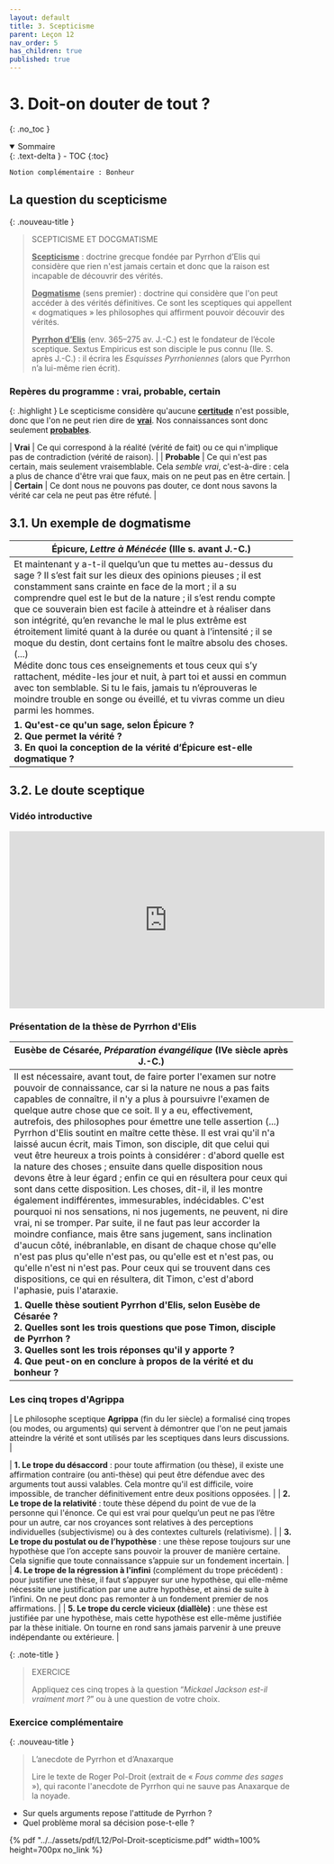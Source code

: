 ```yaml
---
layout: default
title: 3. Scepticisme
parent: Leçon 12
nav_order: 5
has_children: true
published: true
---
```

# 3. Doit-on douter de tout ?
{: .no_toc }

<details open markdown="block">
  <summary>
    Sommaire
  </summary>
  {: .text-delta }
- TOC
{:toc}
</details>

`Notion complémentaire : Bonheur`

## La question du scepticisme

{: .nouveau-title }
> SCEPTICISME ET DOCGMATISME
> 
>**<u>Scepticisme</u>** : doctrine grecque fondée par Pyrrhon d’Elis qui considère que rien n'est jamais certain et donc que la raison est incapable de découvrir des vérités.
>
>**<u>Dogmatisme</u>** (sens premier) : doctrine qui considère que l'on peut accéder à des vérités définitives. Ce sont les sceptiques qui appellent « dogmatiques » les philosophes qui affirment pouvoir découvir des vérités.
>
>**<u>Pyrrhon d’Elis</u>** (env. 365–275 av. J.-C.) est le fondateur de l’école sceptique. Sextus Empiricus est son disciple le pus connu (IIe. S. après J.-C.) :  il écrira les *Esquisses Pyrrhoniennes* (alors que Pyrrhon n’a lui-même rien écrit). 

### Repères du programme : vrai, probable, certain

{: .highlight }
Le scepticisme considère qu'aucune **<u>certitude</u>** n'est possible, donc que l'on ne peut rien dire de **<u>vrai</u>**. Nos connaissances sont donc seulement **<u>probables</u>**.


| **Vrai**     | Ce qui correspond à la réalité (vérité de fait) ou ce qui n'implique pas de contradiction (vérité de raison). |
| **Probable** | Ce qui n'est pas certain, mais seulement vraisemblable. Cela *semble* *vrai*, c'est-à-dire : cela a plus de chance d'être vrai que faux, mais on ne peut pas en être certain. |
| **Certain**  | Ce dont nous ne pouvons pas douter, ce dont nous savons la vérité car cela ne peut pas être réfuté. |

## 3.1. Un exemple de dogmatisme

| Épicure, *Lettre à Ménécée* (IIIe s. avant J.-C.)            |
| ------------------------------------------------------------ |
| Et maintenant y a-t-il quelqu’un que tu mettes au-dessus du sage ? Il s’est fait sur les dieux des opinions pieuses ; il est constamment sans crainte en face de la mort ; il a su comprendre quel est le but de la nature ; il s’est rendu compte que ce souverain bien est facile à atteindre et à réaliser dans son intégrité, qu’en revanche le mal le plus extrême est étroitement limité quant à la durée ou quant à l’intensité ; il se moque du destin, dont certains font le maître absolu des choses.  (...) <br />Médite donc tous ces enseignements et tous ceux qui s’y rattachent, médite-les jour et nuit, à part toi et aussi en commun avec ton semblable. Si tu le fais, jamais tu n’éprouveras le moindre trouble en songe ou éveillé, et tu vivras comme un dieu parmi les hommes. |
| **1. Qu'est-ce qu'un sage, selon Épicure ?<br />2. Que permet la vérité ? <br> 3. En quoi la conception de la vérité d’Épicure est-elle dogmatique ?** |

## 3.2. Le doute sceptique

### Vidéo introductive


<iframe width="560" height="315" src="https://www.youtube.com/embed/DBjxc4FS2hI?si=xVkFy2gSOSR0Aj5J" title="YouTube video player" frameborder="0" allow="accelerometer; autoplay; clipboard-write; encrypted-media; gyroscope; picture-in-picture; web-share" referrerpolicy="strict-origin-when-cross-origin" allowfullscreen></iframe>

### Présentation de la thèse de Pyrrhon d'Elis

| Eusèbe de Césarée, *Préparation évangélique* (IVe siècle après J.-C.) |
| ------------------------------------------------------------ |
| Il est nécessaire, avant tout, de faire porter l'examen sur notre pouvoir de connaissance, car si la nature ne nous a pas faits capables de connaître, il n'y a plus à poursuivre l'examen de quelque autre chose que ce soit. Il y a eu, effectivement, autrefois, des philosophes pour émettre une telle assertion (...) Pyrrhon d'Elis soutint en maître cette thèse. Il est vrai qu'il n'a laissé aucun écrit, mais Timon, son disciple, dit que celui qui veut être heureux a trois points à considérer : d'abord quelle est la nature des choses ; ensuite dans quelle disposition nous devons être à leur égard ; enfin ce qui en résultera pour ceux qui sont dans cette disposition. Les choses, dit-il, il les montre également indifférentes, immesurables, indécidables. C'est pourquoi ni nos sensations, ni nos jugements, ne peuvent, ni dire vrai, ni se tromper. Par suite, il ne faut pas leur accorder la moindre confiance, mais être sans jugement, sans inclination d'aucun côté, inébranlable, en disant de chaque chose qu'elle n'est pas plus qu'elle n'est pas, ou qu'elle est et n'est pas, ou qu'elle n'est ni n'est pas. Pour ceux qui se trouvent dans ces dispositions, ce qui en résultera, dit Timon, c'est d'abord l'aphasie, puis l'ataraxie. |
| **1. Quelle thèse soutient Pyrrhon d'Elis, selon Eusèbe de Césarée ?<br />2. Quelles sont les trois questions que pose Timon, disciple de Pyrrhon ?<br />3. Quelles sont les trois réponses qu'il y apporte ?<br />4. Que peut-on en conclure à propos de la vérité et du bonheur ?** |

### Les cinq tropes d'Agrippa

| Le philosophe sceptique **Agrippa** (fin du Ier siècle) a formalisé cinq tropes (ou modes, ou arguments) qui servent à démontrer que l'on ne peut jamais atteindre la vérité et sont utilisés par les sceptiques dans leurs discussions.  |


| **1. Le trope du désaccord** : pour toute affirmation (ou thèse), il existe une affirmation contraire (ou anti-thèse) qui peut être défendue avec des arguments tout aussi valables. Cela montre qu'il est difficile, voire impossible, de trancher définitivement entre deux positions opposées.  |
| **2. Le trope de la relativité** : toute thèse dépend du point de vue de la personne qui l'énonce. Ce qui est vrai pour quelqu’un peut ne pas l’être pour un autre, car nos croyances sont relatives à des perceptions individuelles (subjectivisme) ou à des contextes culturels (relativisme).  |
| **3. Le trope du postulat ou de l’hypothèse** : une thèse repose toujours sur une hypothèse que l’on accepte sans pouvoir la prouver de manière certaine. Cela signifie que toute connaissance s’appuie sur un fondement incertain. |
| **4. Le trope de la régression à l'infini** (complément du trope précédent) : pour justifier une thèse, il faut s’appuyer sur une hypothèse, qui elle-même nécessite une justification par une autre hypothèse, et ainsi de suite à l’infini. On ne peut donc pas remonter à un fondement premier de nos affirmations.  |
| **5. Le trope du cercle vicieux (diallèle)** : une thèse est justifiée par une hypothèse, mais cette hypothèse est elle-même justifiée par la thèse initiale. On tourne en rond sans jamais parvenir à une preuve indépendante ou extérieure. |

{: .note-title }
> EXERCICE
>
> Appliquez ces cinq tropes à la question “*Mickael Jackson est-il vraiment mort ?*” ou à une question de votre choix.

### Exercice complémentaire

{: .nouveau-title }
> L’anecdote de Pyrrhon et d’Anaxarque
> 
> Lire le texte de Roger Pol-Droit (extrait de « *Fous comme des sages* »), qui raconte l'anecdote de Pyrrhon qui ne sauve pas Anaxarque de la noyade.    
- Sur quels arguments repose l'attitude de Pyrrhon ?
- Quel problème moral sa décision pose-t-elle ?

{% pdf "../../assets/pdf/L12/Pol-Droit-scepticisme.pdf" width=100% height=700px no_link %}


